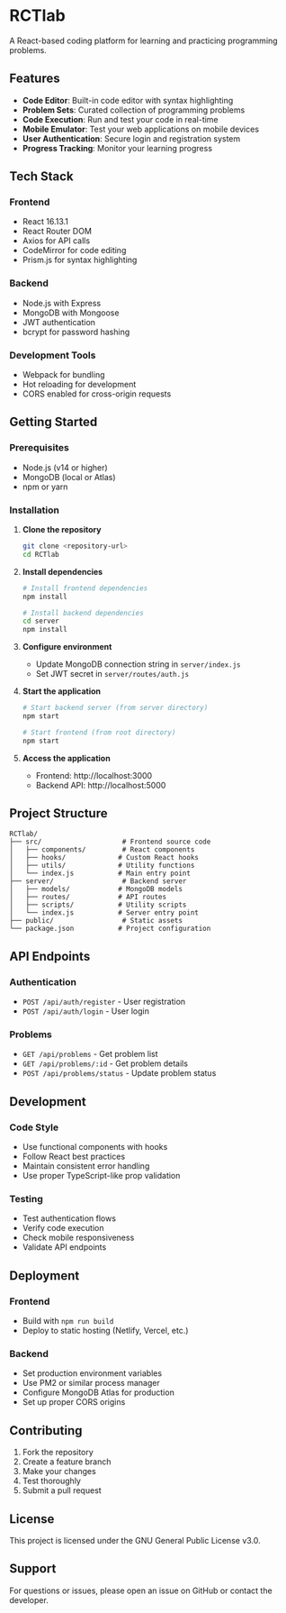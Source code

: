 # RCTlab

A React-based coding platform for learning and practicing programming problems.

## Features

- **Code Editor**: Built-in code editor with syntax highlighting
- **Problem Sets**: Curated collection of programming problems
- **Code Execution**: Run and test your code in real-time
- **Mobile Emulator**: Test your web applications on mobile devices
- **User Authentication**: Secure login and registration system
- **Progress Tracking**: Monitor your learning progress

## Tech Stack

### Frontend
- React 16.13.1
- React Router DOM
- Axios for API calls
- CodeMirror for code editing
- Prism.js for syntax highlighting

### Backend
- Node.js with Express
- MongoDB with Mongoose
- JWT authentication
- bcrypt for password hashing

### Development Tools
- Webpack for bundling
- Hot reloading for development
- CORS enabled for cross-origin requests

## Getting Started

### Prerequisites
- Node.js (v14 or higher)
- MongoDB (local or Atlas)
- npm or yarn

### Installation

1. **Clone the repository**
   ```bash
   git clone <repository-url>
   cd RCTlab
   ```

2. **Install dependencies**
   ```bash
   # Install frontend dependencies
   npm install
   
   # Install backend dependencies
   cd server
   npm install
   ```

3. **Configure environment**
   - Update MongoDB connection string in `server/index.js`
   - Set JWT secret in `server/routes/auth.js`

4. **Start the application**
   ```bash
   # Start backend server (from server directory)
   npm start
   
   # Start frontend (from root directory)
   npm start
   ```

5. **Access the application**
   - Frontend: http://localhost:3000
   - Backend API: http://localhost:5000

## Project Structure

```
RCTlab/
├── src/                    # Frontend source code
│   ├── components/         # React components
│   ├── hooks/             # Custom React hooks
│   ├── utils/             # Utility functions
│   └── index.js           # Main entry point
├── server/                 # Backend server
│   ├── models/            # MongoDB models
│   ├── routes/            # API routes
│   ├── scripts/           # Utility scripts
│   └── index.js           # Server entry point
├── public/                 # Static assets
└── package.json           # Project configuration
```

## API Endpoints

### Authentication
- `POST /api/auth/register` - User registration
- `POST /api/auth/login` - User login

### Problems
- `GET /api/problems` - Get problem list
- `GET /api/problems/:id` - Get problem details
- `POST /api/problems/status` - Update problem status

## Development

### Code Style
- Use functional components with hooks
- Follow React best practices
- Maintain consistent error handling
- Use proper TypeScript-like prop validation

### Testing
- Test authentication flows
- Verify code execution
- Check mobile responsiveness
- Validate API endpoints

## Deployment

### Frontend
- Build with `npm run build`
- Deploy to static hosting (Netlify, Vercel, etc.)

### Backend
- Set production environment variables
- Use PM2 or similar process manager
- Configure MongoDB Atlas for production
- Set up proper CORS origins

## Contributing

1. Fork the repository
2. Create a feature branch
3. Make your changes
4. Test thoroughly
5. Submit a pull request

## License

This project is licensed under the GNU General Public License v3.0.

## Support

For questions or issues, please open an issue on GitHub or contact the developer.
